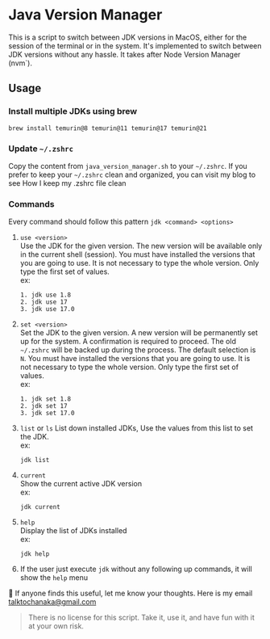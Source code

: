 # Java Version Manager
This is a script to switch between JDK versions in MacOS, either for the session of the terminal or in the system. It's implemented to switch between JDK versions without any hassle. It takes after Node Version Manager (nvm`).
## Usage
### Install multiple JDKs using brew
`brew install temurin@8 temurin@11 temurin@17 temurin@21`

### Update `~/.zshrc`
Copy the content from `java_version_manager.sh` to your `~/.zshrc`. If you prefer to keep your `~/.zshrc` clean and organized, you can visit my blog to see How I keep my .zshrc file clean

### Commands
Every command should follow this pattern `jdk <command> <options>`
1. `use <version>`  
   Use the JDK for the given version. The new version will be available only in the current shell (session). You must have installed the versions that you are going to use. It is not necessary to type the whole 
   version. Only type the first set of values.   
      ex: 
      ```
      1. jdk use 1.8
      2. jdk use 17
      3. jdk use 17.0
      ```
2. `set <version>`  
   Set the JDK to the given version. A new version will be permanently set up for the system. A confirmation is required to proceed. The old `~/.zshrc` will be backed up during the process. The default selection is `N`.
   You must have installed the versions that you are going to use. It is not necessary to type the whole version. Only type the first set of values.   
      ex: 
      ```
      1. jdk set 1.8
      2. jdk set 17
      3. jdk set 17.0
      ```
4. `list` or `ls` 
   List down installed JDKs, Use the values from this list to set the JDK.    
   ex:
      ```
      jdk list
      ```
5. `current`  
   Show the current active JDK version   
   ex:
      ```
      jdk current
      ```
6. `help`  
   Display the list of JDKs installed   
   ex:
      ```
      jdk help
      ```
7. If the user just execute `jdk` without any following up commands, it will show the `help` menu

&#128157; If anyone finds this useful, let me know your thoughts. Here is my email talktochanaka@gmail.com

> There is no license for this script. Take it, use it, and have fun with it at your own risk.
